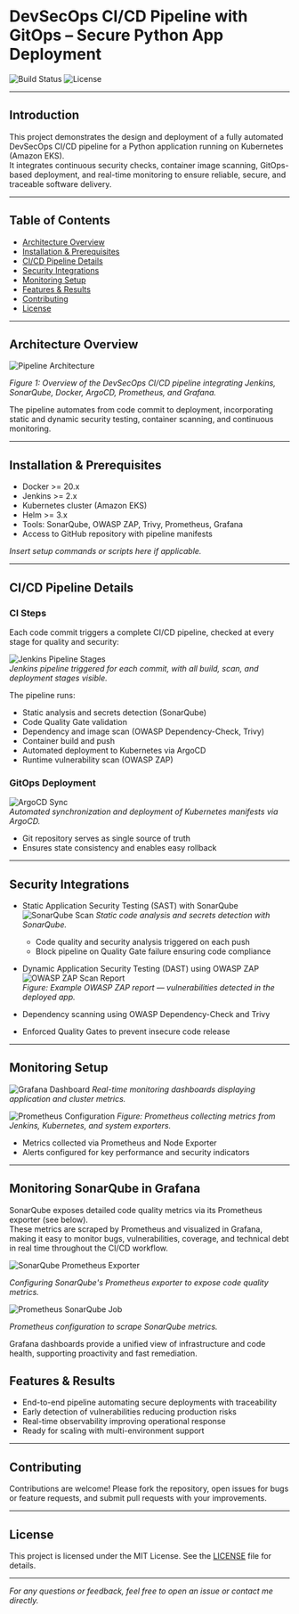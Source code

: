 # DevSecOps CI/CD Pipeline with GitOps – Secure Python App Deployment

![Build Status](https://img.shields.io/badge/build-passing-brightgreen) ![License](https://img.shields.io/badge/license-MIT-blue)

---

## Introduction

This project demonstrates the design and deployment of a fully automated DevSecOps CI/CD pipeline for a Python application running on Kubernetes (Amazon EKS).  
It integrates continuous security checks, container image scanning, GitOps-based deployment, and real-time monitoring to ensure reliable, secure, and traceable software delivery.

---

## Table of Contents

- [Architecture Overview](#architecture-overview)  
- [Installation & Prerequisites](#installation--prerequisites)  
- [CI/CD Pipeline Details](#cicd-pipeline-details)  
- [Security Integrations](#security-integrations)  
- [Monitoring Setup](#monitoring-setup)  
- [Features & Results](#features--results)  
- [Contributing](#contributing)  
- [License](#license)  

---

## Architecture Overview

![Pipeline Architecture](https://github.com/user-attachments/assets/dba94644-c3a4-4a37-8b87-b8a966b4f247)

*Figure 1: Overview of the DevSecOps CI/CD pipeline integrating Jenkins, SonarQube, Docker, ArgoCD, Prometheus, and Grafana.*

The pipeline automates from code commit to deployment, incorporating static and dynamic security testing, container scanning, and continuous monitoring.

---

## Installation & Prerequisites

- Docker >= 20.x  
- Jenkins >= 2.x  
- Kubernetes cluster (Amazon EKS)  
- Helm >= 3.x  
- Tools: SonarQube, OWASP ZAP, Trivy, Prometheus, Grafana  
- Access to GitHub repository with pipeline manifests  

*Insert setup commands or scripts here if applicable.*

---

## CI/CD Pipeline Details

### CI Steps

Each code commit triggers a complete CI/CD pipeline, checked at every stage for quality and security:

![Jenkins Pipeline Stages](https://github.com/user-attachments/assets/008b4e74-0b58-4467-82ac-c024c73fe1d6)  
*Jenkins pipeline triggered for each commit, with all build, scan, and deployment stages visible.*

The pipeline runs:

- Static analysis and secrets detection (SonarQube)
- Code Quality Gate validation
- Dependency and image scan (OWASP Dependency-Check, Trivy)
- Container build and push
- Automated deployment to Kubernetes via ArgoCD
- Runtime vulnerability scan (OWASP ZAP)

### GitOps Deployment

![ArgoCD Sync](https://github.com/user-attachments/assets/484925e6-7be3-40e2-85e0-e3f1b78b9e31)  
*Automated synchronization and deployment of Kubernetes manifests via ArgoCD.*

- Git repository serves as single source of truth  
- Ensures state consistency and enables easy rollback

---

## Security Integrations

- Static Application Security Testing (SAST) with SonarQube
![SonarQube Scan](https://github.com/user-attachments/assets/6e6c574c-25dd-4063-8821-0a55e9f91893)
*Static code analysis and secrets detection with SonarQube.*

   - Code quality and security analysis triggered on each push  
   - Block pipeline on Quality Gate failure ensuring code compliance
 
- Dynamic Application Security Testing (DAST) using OWASP ZAP
![OWASP ZAP Scan Report](https://github.com/user-attachments/assets/7c01ef3e-692d-45c0-abb2-f1c44a5c91b7)  
*Figure: Example OWASP ZAP report — vulnerabilities detected in the deployed app.*
- Dependency scanning using OWASP Dependency-Check and Trivy  
- Enforced Quality Gates to prevent insecure code release  

---

## Monitoring Setup

![Grafana Dashboard](https://github.com/user-attachments/assets/c84156d6-e44f-43e6-a449-892341b67499)
*Real-time monitoring dashboards displaying application and cluster metrics.*

![Prometheus Configuration](https://github.com/user-attachments/assets/c3d1297f-6190-4a60-87d1-3facc13219d1)
*Figure: Prometheus collecting metrics from Jenkins, Kubernetes, and system exporters.*
- Metrics collected via Prometheus and Node Exporter  
- Alerts configured for key performance and security indicators  

---

## Monitoring SonarQube in Grafana

SonarQube exposes detailed code quality metrics via its Prometheus exporter (see below).  
These metrics are scraped by Prometheus and visualized in Grafana, making it easy to monitor bugs, vulnerabilities, coverage, and technical debt in real time throughout the CI/CD workflow.

![SonarQube Prometheus Exporter](https://github.com/user-attachments/assets/b0e757e4-89f7-4fda-b57d-2faa9fcabe5f)

*Configuring SonarQube's Prometheus exporter to expose code quality metrics.*

![Prometheus SonarQube Job](https://github.com/user-attachments/assets/71e7226f-ee77-4652-bb6c-e2818b0082d6)

*Prometheus configuration to scrape SonarQube metrics.*

Grafana dashboards provide a unified view of infrastructure and code health, supporting proactivity and fast remediation.


## Features & Results

- End-to-end pipeline automating secure deployments with traceability  
- Early detection of vulnerabilities reducing production risks  
- Real-time observability improving operational response  
- Ready for scaling with multi-environment support  

---

## Contributing

Contributions are welcome! Please fork the repository, open issues for bugs or feature requests, and submit pull requests with your improvements.

---

## License

This project is licensed under the MIT License. See the [LICENSE](LICENSE) file for details.

---

*For any questions or feedback, feel free to open an issue or contact me directly.*

